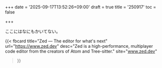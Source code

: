 +++
date = '2025-09-17T13:52:26+09:00'
draft = true
title = '250917'
toc = false

+++

ここにはなにもかいてない。

{{< fbcard
  title="Zed — The editor for what's next"
  url="https://www.zed.dev"
  desc="Zed is a high-performance, multiplayer code editor from the creators of Atom and Tree-sitter."
  site="www.zed.dev"
>}}
